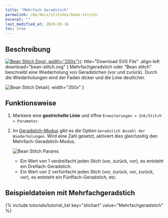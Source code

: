 ```yaml
---
title: "Mehrfach Geradstich"
permalink: /de/docs/stitches/bean-stitch/
excerpt: ""
last_modified_at: 2019-03-16
toc: true
---
```

## Beschreibung

[![Bean Stitch Dog](/assets/images/docs/bean-stitch-example.jpg){: width="200x"}](/assets/images/docs/bean-stitch.svg){: title="Download SVG File" .align-left download="bean-stitch.svg" }
Mehrfachgeradstich oder "Bean stitch" beschreibt eine Wiederholung von Geradstichen (vor und zurück). Durch die Wiederholungen wird der Faden dicker und die Linie deutlicher.

![Bean Stitch Detail](/assets/images/docs/bean-stitch-detail.jpg){: width="350x" }

## Funktionsweise

1. Markiere eine **gestrichelte Linie** und öffne `Erweiterungen > Ink/Stitch  > Parameter`.

2. Im [Geradstich-Modus](/de/docs/stitches/running-stitch) gibt es die Option `Geradstich Anzahl der Wiederholungen`. Wird eine Zahl gesetzt, aktiviert dies gleichzeitig den Mehrfach-Geradstich-Modus.

   ![Bean Stitch Params](/assets/images/docs/en/params-bean-stitch.jpg)

   * Ein Wert von 1 verdreifacht jeden Stich (vor, zurück, vor), es entsteht ein Dreifach-Geradstich.
   * Ein Wert von 2 verfünfacht jeden Stich (vor, zurück, vor, zurück, vor), es entsteht ein Fünffach-Geradstich, etc.

## Beispieldateien mit Mehrfachgeradstich

{% include tutorials/tutorial_list key="stichart" value="Mehrfachgeradstich" %}
